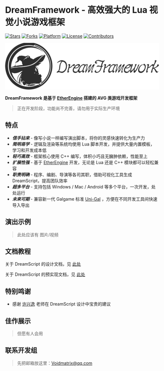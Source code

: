 # DreamFramework - 高效强大的 Lua 视觉小说游戏框架
[![Stars](https://img.shields.io/github/stars/VoidmatrixHeathcliff/DreamFramework.svg?style=flat&labelColor=e49e61)](https://github.com/VoidmatrixHeathcliff/DreamFramework/stargazers)
[![Forks](https://img.shields.io/github/forks/VoidmatrixHeathcliff/DreamFramework.svg?style=flat&labelColor=e49e61)](https://github.com/VoidmatrixHeathcliff/DreamFramework/network/members)
[![Platform](https://img.shields.io/badge/platform-Windows%20%7C%20Mac%20%7C%20Linux%20%7C%20Android%20%7C%20Web-%23989898)](https://en.wikipedia.org/wiki/Cross-platform_software)
[![License](https://img.shields.io/github/license/VoidmatrixHeathcliff/DreamFramework.svg?style=flat&label=license&message=notspecified&labelColor=3f48cc)](https://github.com/VoidmatrixHeathcliff/DreamFramework/blob/main/LICENSE)
[![Contributors](https://img.shields.io/github/contributors/VoidmatrixHeathcliff/DreamFramework)](https://github.com/VoidmatrixHeathcliff/DreamFramework/graphs/contributors)

![DreamFramework](docs/img/title.png)

**DreamFramework 是基于 [EtherEngine](https://github.com/VoidmatrixHeathcliff/EtherEngine) 搭建的 AVG 类游戏开发框架**

> 正在开发阶段，功能尚不完善，请勿用于实际生产环境

## 特点

+ ***信手拈来*** - 像写小说一样编写演出脚本，将你的灵感快速转化为生产力
+ ***简明易学*** - 逻辑及渲染等系统均使用 Lua 脚本开发，并提供大量内置模板，学习和开发成本低
+ ***轻巧高效*** - 框架核心使用 C++ 编写，体积小巧且无臃肿依赖，性能至上
+ ***扩展性强*** - 基于 [EtherEngine](https://github.com/VoidmatrixHeathcliff/EtherEngine) 开发，无论是 Lua 还是 C++ 模块都可以轻松兼容
+ ***职责明确*** - 程序、编剧、导演等各司其职，借助可视化工具生成 DreamScript，提高团队效率
+ ***超多平台*** - 支持包括 Windows / Mac / Android 等多个平台，一次开发，处处运行
+ ***未来可期*** - 兼容新一代 Galgame 标准 [Uni-Gal](https://github.com/Uni-Gal) ，方便在不同开发工具间快速导入导出

## 演出示例

> 此处应该有 图片/视频

## 文档教程

关于 DreamScript 的设计文档，见 [此处](docs/DreamScript_doc.md)

关于 DreamScript 的预实现文档，见 [此处](docs/DreamScript_pre_doc.md)

## 特别鸣谢

+ 感谢 [许兴逸](https://github.com/Seng-Jik) 老师在 DreamScript 设计中宝贵的建议

## 佳作展示

> 但愿有人会用

## 联系开发组

> 先把邮箱放这里：Voidmatrix@qq.com
